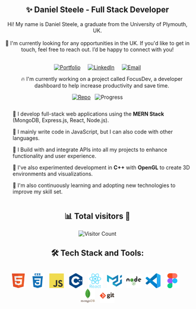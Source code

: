 

 <div align="center">
   
 <h2> ✨ Daniel Steele - Full Stack Developer </h2>
    <p1> Hi! My name is Daniel Steele, a graduate from the University of Plymouth, UK. </p1>
           <br>
           <br>
        <p1> 💼 I'm currently looking for any opportunities in the UK. If you'd like to get in touch, feel free to reach out. I’d be happy to connect with you! </p1>
</div> 
        &nbsp;&nbsp;&nbsp;

<div align="center">

[![Portfolio](https://img.shields.io/badge/Portfolio-000000?style=for-the-badge&logo=vercel&logoColor=ff4c98)](https://danielsteele.dev) 
&nbsp;&nbsp;&nbsp;
[![LinkedIn](https://img.shields.io/badge/LinkedIn-0077B5?style=for-the-badge&logo=linkedin&logoColor=white)](https://www.linkedin.com/in/daniel-steele-b06443198/) 
&nbsp;&nbsp;&nbsp;
[![Email](https://img.shields.io/badge/Email-D14836?style=for-the-badge&logo=gmail&logoColor=white)](mailto:dsteele1906@gmail.com)

</div>

<div align="center">
  <ul> 🔥 I'm currently working on a project called FocusDev, a developer dashboard to help increase productivity and save time. </ul>
  
  <div style="display: flex; align-items: center; justify-content: center;">
    <a href="https://github.com/Danielsteele1/FocusDev">
      <img src="https://img.shields.io/badge/Repo-000000?style=for-the-badge&logo=github&logoColor=white" alt="Repo" />
    </a>
    &nbsp;&nbsp;&nbsp;
    <img src="https://geps.dev/progress/70" alt="Progress" />
  </div>
</div>

  <ul align="left" style="display: inline-block; text-align: left; list-style-type: none; padding: 0;">
    <ul> 🔹 I develop full-stack web applications using the <b>MERN Stack</b> (MongoDB, Express.js, React, Node.js).</ul>
    <ul> 🔹 I mainly write code in JavaScript, but I can also code with other languages.</ul>
    <ul> 🔹 I Build with and integrate APIs into all my projects to enhance functionality and user experience.</ul>
    <ul> 🔹 I've also experimented development in <b>C++</b> with <b>OpenGL</b> to create 3D environments and visualizations.</ul>
    <ul> 🔹 I'm also continuously learning and adopting new technologies to improve my skill set.</ul>
  </ul>

<div align="center">
    
  <h2> 📊 Total visitors 👀 </h2>
  
![Visitor Count](https://profile-counter.glitch.me/danielsteele1/count.svg)

<h2> 🛠️ Tech Stack and Tools: </h2>
  &nbsp;&nbsp;&nbsp;
<div style="display: flex; justify-content: center; flex-wrap: wrap;">
  <img src="https://github.com/devicons/devicon/blob/master/icons/html5/html5-original.svg" title="HTML5" alt="HTML" width="40" height="40"/>
   &nbsp;&nbsp;&nbsp;
  <img src="https://github.com/devicons/devicon/blob/master/icons/css3/css3-plain-wordmark.svg"  title="CSS3" alt="CSS" width="40" height="40"/>
   &nbsp;&nbsp;&nbsp;
  <img src="https://github.com/devicons/devicon/blob/master/icons/javascript/javascript-original.svg" title="JavaScript" alt="JavaScript" width="40" height="40"/>
  &nbsp;&nbsp;&nbsp;
  <img src="https://github.com/devicons/devicon/blob/master/icons/cplusplus/cplusplus-plain.svg" title="c++" alt="c++" width="40" height="40"/>
  &nbsp;&nbsp;&nbsp;
  <img src="https://github.com/devicons/devicon/blob/master/icons/react/react-original-wordmark.svg" title="React" alt="React" width="40" height="40"/>
  &nbsp;&nbsp;&nbsp;
  <img src="https://github.com/devicons/devicon/blob/master/icons/materialui/materialui-original.svg" title="MaterialUI"  alt="MaterialUI" width="40" height="40"/>
  &nbsp;&nbsp;&nbsp;
  <img src="https://github.com/devicons/devicon/blob/master/icons/nodejs/nodejs-original-wordmark.svg" title="NodeJS" alt="NodeJS" width="40" height="40">
  &nbsp;&nbsp;&nbsp;
  <img src="https://github.com/devicons/devicon/blob/master/icons/vscode/vscode-original.svg" alt="VS Code" width="40" height="40"/>
    &nbsp;&nbsp;&nbsp;
  <img src="https://raw.githubusercontent.com/devicons/devicon/master/icons/figma/figma-original.svg" title="Figma" alt="Figma" width="40" height="40"/>  
  &nbsp;&nbsp;&nbsp;
  <img src="https://github.com/devicons/devicon/blob/master/icons/mongodb/mongodb-original-wordmark.svg" title="MongoDB"  alt="MongoDB" width="40" height="40"/>
  &nbsp;&nbsp;&nbsp;
  <img src="https://github.com/devicons/devicon/blob/master/icons/git/git-original-wordmark.svg" title="Git" alt="Git" width="40" height="40"/>
  </div>



